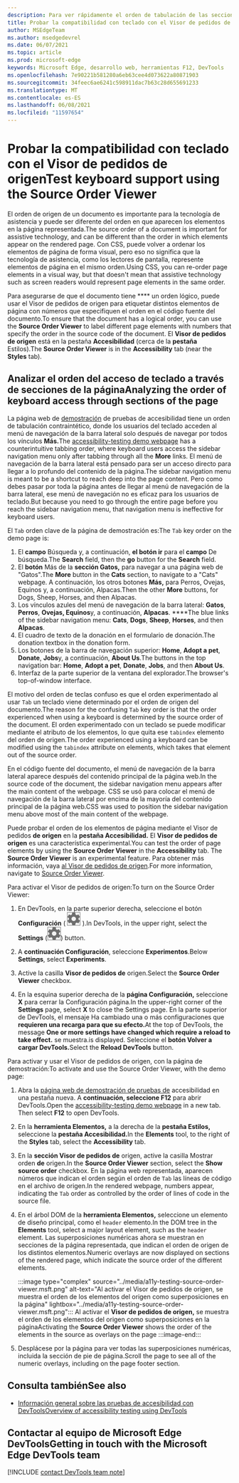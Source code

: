 ```yaml
---
description: Para ver rápidamente el orden de tabulación de las secciones de una página, use el Visor de pedidos de origen en la herramienta Accesibilidad, a la derecha de la pestaña Estilos.
title: Probar la compatibilidad con teclado con el Visor de pedidos de origen
author: MSEdgeTeam
ms.author: msedgedevrel
ms.date: 06/07/2021
ms.topic: article
ms.prod: microsoft-edge
keywords: Microsoft Edge, desarrollo web, herramientas F12, DevTools
ms.openlocfilehash: 7e90221b581280a6eb63cee4d073622a80871903
ms.sourcegitcommit: 34feec6ae6241c598911dac7b63c28d655691233
ms.translationtype: MT
ms.contentlocale: es-ES
ms.lasthandoff: 06/08/2021
ms.locfileid: "11597654"
---
```

# <a name="test-keyboard-support-using-the-source-order-viewer"></a><span data-ttu-id="147ea-104">Probar la compatibilidad con teclado con el Visor de pedidos de origen</span><span class="sxs-lookup"><span data-stu-id="147ea-104">Test keyboard support using the Source Order Viewer</span></span>

<span data-ttu-id="147ea-105">El orden de origen de un documento es importante para la tecnología de asistencia y puede ser diferente del orden en que aparecen los elementos en la página representada.</span><span class="sxs-lookup"><span data-stu-id="147ea-105">The source order of a document is important for assistive technology, and can be different than the order in which elements appear on the rendered page.</span></span>  <span data-ttu-id="147ea-106">Con CSS, puede volver a ordenar los elementos de página de forma visual, pero eso no significa que la tecnología de asistencia, como los lectores de pantalla, represente elementos de página en el mismo orden.</span><span class="sxs-lookup"><span data-stu-id="147ea-106">Using CSS, you can re-order page elements in a visual way, but that doesn't mean that assistive technology such as screen readers would represent page elements in the same order.</span></span>  

<span data-ttu-id="147ea-107">Para asegurarse de que el documento tiene \*\*\*\* un orden lógico, puede usar el Visor de pedidos de origen para etiquetar distintos elementos de página con números que especifiquen el orden en el código fuente del documento.</span><span class="sxs-lookup"><span data-stu-id="147ea-107">To ensure that the document has a logical order, you can use the **Source Order Viewer** to label different page elements with numbers that specify the order in the source code of the document.</span></span>  <span data-ttu-id="147ea-108">El **Visor de pedidos de origen** está en la pestaña **Accesibilidad** (cerca de la **pestaña** Estilos).</span><span class="sxs-lookup"><span data-stu-id="147ea-108">The **Source Order Viewer** is in the **Accessibility** tab (near the **Styles** tab).</span></span>


## <a name="analyzing-the-order-of-keyboard-access-through-sections-of-the-page"></a><span data-ttu-id="147ea-109">Analizar el orden del acceso de teclado a través de secciones de la página</span><span class="sxs-lookup"><span data-stu-id="147ea-109">Analyzing the order of keyboard access through sections of the page</span></span>

<span data-ttu-id="147ea-110">La página web de [demostración][DevToolsA11yErrorsDemopage] de pruebas de accesibilidad tiene un orden de tabulación contraintético, donde los usuarios del teclado acceden al menú de navegación de la barra lateral solo después de navegar por todos los vínculos **Más.**</span><span class="sxs-lookup"><span data-stu-id="147ea-110">The [accessibility-testing demo webpage][DevToolsA11yErrorsDemopage] has a counterintuitive tabbing order, where keyboard users access the sidebar navigation menu only after tabbing through all the **More** links.</span></span>  <span data-ttu-id="147ea-111">El menú de navegación de la barra lateral está pensado para ser un acceso directo para llegar a lo profundo del contenido de la página.</span><span class="sxs-lookup"><span data-stu-id="147ea-111">The sidebar navigation menu is meant to be a shortcut to reach deep into the page content.</span></span>  <span data-ttu-id="147ea-112">Pero como debes pasar por toda la página antes de llegar al menú de navegación de la barra lateral, ese menú de navegación no es eficaz para los usuarios de teclado.</span><span class="sxs-lookup"><span data-stu-id="147ea-112">But because you need to go through the entire page before you reach the sidebar navigation menu, that navigation menu is ineffective for keyboard users.</span></span>

<span data-ttu-id="147ea-113">El `Tab` orden clave de la página de demostración es:</span><span class="sxs-lookup"><span data-stu-id="147ea-113">The `Tab` key order on the demo page is:</span></span>
1. <span data-ttu-id="147ea-114">El **campo** Búsqueda y, a continuación, **el botón ir** para el **campo** De búsqueda.</span><span class="sxs-lookup"><span data-stu-id="147ea-114">The **Search** field, then the **go** button for the **Search** field.</span></span>
1. <span data-ttu-id="147ea-115">El **botón** Más de la **sección Gatos,** para navegar a una página web de "Gatos".</span><span class="sxs-lookup"><span data-stu-id="147ea-115">The **More** button in the **Cats** section, to navigate to a "Cats" webpage.</span></span>  <span data-ttu-id="147ea-116">A continuación, los otros botones **Más,** para Perros, Ovejas, Equinos y, a continuación, Alpacas.</span><span class="sxs-lookup"><span data-stu-id="147ea-116">Then the other **More** buttons, for Dogs, Sheep, Horses, and then Alpacas.</span></span>
1. <span data-ttu-id="147ea-117">Los vínculos azules del menú de navegación de la barra lateral: **Gatos**, **Perros**, **Ovejas, Equinos**y, a continuación, **Alpacas**. \*\*\*\*</span><span class="sxs-lookup"><span data-stu-id="147ea-117">The blue links of the sidebar navigation menu: **Cats**, **Dogs**, **Sheep**, **Horses**, and then **Alpacas**.</span></span>
1. <span data-ttu-id="147ea-118">El cuadro de texto de la donación en el formulario de donación.</span><span class="sxs-lookup"><span data-stu-id="147ea-118">The donation textbox in the donation form.</span></span>
1. <span data-ttu-id="147ea-119">Los botones de la barra de navegación superior: **Home**, **Adopt a pet**, **Donate**, **Jobs**y, a continuación, **About Us**.</span><span class="sxs-lookup"><span data-stu-id="147ea-119">The buttons in the top navigation bar: **Home**, **Adopt a pet**, **Donate**, **Jobs**, and then **About Us**.</span></span>
1. <span data-ttu-id="147ea-120">Interfaz de la parte superior de la ventana del explorador.</span><span class="sxs-lookup"><span data-stu-id="147ea-120">The browser's top-of-window interface.</span></span>

<span data-ttu-id="147ea-121">El motivo del orden de teclas confuso es que el orden experimentado al usar `Tab` un teclado viene determinado por el orden de origen del documento.</span><span class="sxs-lookup"><span data-stu-id="147ea-121">The reason for the confusing `Tab` key order is that the order experienced when using a keyboard is determined by the source order of the document.</span></span>  <span data-ttu-id="147ea-122">El orden experimentado con un teclado se puede modificar mediante el atributo de los elementos, lo que quita ese `tabindex` elemento del orden de origen.</span><span class="sxs-lookup"><span data-stu-id="147ea-122">The order experienced using a keyboard can be modified using the `tabindex` attribute on elements, which takes that element out of the source order.</span></span>

<span data-ttu-id="147ea-123">En el código fuente del documento, el menú de navegación de la barra lateral aparece después del contenido principal de la página web.</span><span class="sxs-lookup"><span data-stu-id="147ea-123">In the source code of the document, the sidebar navigation menu appears after the main content of the webpage.</span></span>  <span data-ttu-id="147ea-124">CSS se usó para colocar el menú de navegación de la barra lateral por encima de la mayoría del contenido principal de la página web.</span><span class="sxs-lookup"><span data-stu-id="147ea-124">CSS was used to position the sidebar navigation menu above most of the main content of the webpage.</span></span> 

<span data-ttu-id="147ea-125">Puede probar el orden de los elementos de página mediante el Visor de pedidos **de origen** en la **pestaña Accesibilidad.**  El **Visor de pedidos de origen** es una característica experimental.</span><span class="sxs-lookup"><span data-stu-id="147ea-125">You can test the order of page elements by using the **Source Order Viewer** in the **Accessibility** tab.  The **Source Order Viewer** is an experimental feature.</span></span> <span data-ttu-id="147ea-126">Para obtener más información, vaya [al Visor de pedidos de origen](../experimental-features/index.md#source-order-viewer).</span><span class="sxs-lookup"><span data-stu-id="147ea-126">For more information, navigate to [Source Order Viewer](../experimental-features/index.md#source-order-viewer).</span></span>


<span data-ttu-id="147ea-127">Para activar el Visor de pedidos de origen:</span><span class="sxs-lookup"><span data-stu-id="147ea-127">To turn on the Source Order Viewer:</span></span>

1.  <span data-ttu-id="147ea-128">En DevTools, en la parte superior derecha, seleccione el botón **Configuración** \( ![ Configuración botón ](../media/settings-button-icon.msft.png) \).</span><span class="sxs-lookup"><span data-stu-id="147ea-128">In DevTools, in the upper right, select the **Settings** \(![Settings button](../media/settings-button-icon.msft.png)\) button.</span></span>  

1.  <span data-ttu-id="147ea-129">A **continuación Configuración**, seleccione **Experimentos**.</span><span class="sxs-lookup"><span data-stu-id="147ea-129">Below **Settings**, select **Experiments**.</span></span>  

1.  <span data-ttu-id="147ea-130">Active la casilla **Visor de pedidos de** origen.</span><span class="sxs-lookup"><span data-stu-id="147ea-130">Select the **Source Order Viewer** checkbox.</span></span>

1.  <span data-ttu-id="147ea-131">En la esquina superior derecha de la **página Configuración,** seleccione **X** para cerrar la Configuración página.</span><span class="sxs-lookup"><span data-stu-id="147ea-131">In the upper-right corner of the **Settings** page, select **X** to close the Settings page.</span></span>  <span data-ttu-id="147ea-132">En la parte superior de DevTools, el mensaje Ha cambiado una o más configuraciones que **requieren una recarga para que su efecto.**</span><span class="sxs-lookup"><span data-stu-id="147ea-132">At the top of DevTools, the message **One or more settings have changed which require a reload to take effect.**</span></span> <span data-ttu-id="147ea-133">se muestra.</span><span class="sxs-lookup"><span data-stu-id="147ea-133">is displayed.</span></span>  <span data-ttu-id="147ea-134">Seleccione el **botón Volver a cargar DevTools.**</span><span class="sxs-lookup"><span data-stu-id="147ea-134">Select the **Reload DevTools** button.</span></span>



<span data-ttu-id="147ea-135">Para activar y usar el Visor de pedidos de origen, con la página de demostración:</span><span class="sxs-lookup"><span data-stu-id="147ea-135">To activate and use the Source Order Viewer, with the demo page:</span></span>

1.  <span data-ttu-id="147ea-136">Abra la [página web de demostración de pruebas de][DevToolsA11yErrorsDemopage] accesibilidad en una pestaña nueva.  A **continuación, seleccione F12** para abrir DevTools.</span><span class="sxs-lookup"><span data-stu-id="147ea-136">Open the [accessibility-testing demo webpage][DevToolsA11yErrorsDemopage] in a new tab.  Then select **F12** to open DevTools.</span></span>

1.  <span data-ttu-id="147ea-137">En la **herramienta Elementos,** a la derecha de la **pestaña Estilos,** seleccione la **pestaña Accesibilidad.**</span><span class="sxs-lookup"><span data-stu-id="147ea-137">In the **Elements** tool, to the right of the **Styles** tab, select the **Accessibility** tab.</span></span>

1.  <span data-ttu-id="147ea-138">En la **sección Visor de pedidos de** origen, active la casilla Mostrar orden **de** origen.</span><span class="sxs-lookup"><span data-stu-id="147ea-138">In the **Source Order Viewer** section, select the **Show source order** checkbox.</span></span>  <span data-ttu-id="147ea-139">En la página web representada, aparecen números que indican el orden según el orden de `Tab` las líneas de código en el archivo de origen.</span><span class="sxs-lookup"><span data-stu-id="147ea-139">In the rendered webpage, numbers appear, indicating the `Tab` order as controlled by the order of lines of code in the source file.</span></span>

1.  <span data-ttu-id="147ea-140">En el árbol DOM de la **herramienta Elementos,** seleccione un elemento de diseño principal, como el `header` elemento.</span><span class="sxs-lookup"><span data-stu-id="147ea-140">In the DOM tree in the **Elements** tool, select a major layout element, such as the `header` element.</span></span>  <span data-ttu-id="147ea-141">Las superposiciones numéricas ahora se muestran en secciones de la página representada, que indican el orden de origen de los distintos elementos.</span><span class="sxs-lookup"><span data-stu-id="147ea-141">Numeric overlays are now displayed on sections of the rendered page, which indicate the source order of the different elements.</span></span> 

    :::image type="complex" source="../media/a11y-testing-source-order-viewer.msft.png" alt-text="Al activar el Visor de pedidos de origen, se muestra el orden de los elementos del origen como superposiciones en la página" lightbox="../media/a11y-testing-source-order-viewer.msft.png":::
        <span data-ttu-id="147ea-143">Al activar el **Visor de pedidos de origen,** se muestra el orden de los elementos del origen como superposiciones en la página</span><span class="sxs-lookup"><span data-stu-id="147ea-143">Activating the **Source Order Viewer** shows the order of the elements in the source as overlays on the page</span></span>
    :::image-end:::
    
1.  <span data-ttu-id="147ea-144">Desplácese por la página para ver todas las superposiciones numéricas, incluida la sección de pie de página.</span><span class="sxs-lookup"><span data-stu-id="147ea-144">Scroll the page to see all of the numeric overlays, including on the page footer section.</span></span>


## <a name="see-also"></a><span data-ttu-id="147ea-145">Consulta también</span><span class="sxs-lookup"><span data-stu-id="147ea-145">See also</span></span>

*  [<span data-ttu-id="147ea-146">Información general sobre las pruebas de accesibilidad con DevTools</span><span class="sxs-lookup"><span data-stu-id="147ea-146">Overview of accessibility testing using DevTools</span></span>](accessibility-testing-in-devtools.md)


## <a name="getting-in-touch-with-the-microsoft-edge-devtools-team"></a><span data-ttu-id="147ea-147">Contactar al equipo de Microsoft Edge DevTools</span><span class="sxs-lookup"><span data-stu-id="147ea-147">Getting in touch with the Microsoft Edge DevTools team</span></span>  

[!INCLUDE [contact DevTools team note](../includes/contact-devtools-team-note.md)]  


<!-- links -->
[DevToolsA11yErrorsDemopage]: https://microsoftedge.github.io/DevToolsSamples/a11y-testing/page-with-errors.html "Página web de demostración de pruebas de accesibilidad | GitHub"
